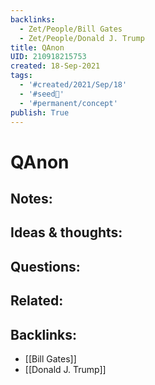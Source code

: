 ```yaml
---
backlinks:
  - Zet/People/Bill Gates
  - Zet/People/Donald J. Trump
title: QAnon
UID: 210918215753
created: 18-Sep-2021
tags:
  - '#created/2021/Sep/18'
  - '#seed🥜'
  - '#permanent/concept'
publish: True
---
```

# QAnon

## Notes:


## Ideas & thoughts:

## Questions:

## Related:

## Backlinks:
- [[Bill Gates]]
- [[Donald J. Trump]]
